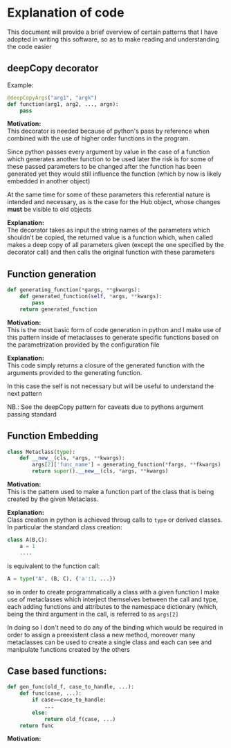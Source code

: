 # Explanation of code
This document will provide a brief overview of certain patterns that I have adopted in writing this
software, so as to make reading and understanding the code easier

## deepCopy decorator

Example:
```python
@deepCopyArgs("arg1", "argk")
def function(arg1, arg2, ..., argn):
	pass
```

**Motivation:**  
This decorator is needed because of python's pass by reference when combined with the use of
higher order functions in the program.

Since python passes every argument by value in the case of a function which generates another
function to be used later the risk is for some of these passed parameters to be changed after the
function has been generated yet they would still influence the function (which by now is likely 
embedded in another object)

At the same time for some of these parameters this referential nature is intended and necessary, as
is the case for the Hub object, whose changes **must** be visible to old objects

**Explanation:**  
The decorator takes as input the string names of the parameters which shouldn't be copied, the 
returned value is a function which, when called makes a deep copy of all parameters given (except 
the one specified by the decorator call) and then calls the original function with these parameters

## Function generation

```python
def generating_function(*gargs, **gkwargs):
	def generated_function(self, *args, **kwargs):
		pass
	return generated_function
```

**Motivation:**  
This is the most basic form of code generation in python and I make use of this pattern inside of 
metaclasses to generate specific functions based on the parametrization provided by the 
configuration file

**Explanation:**  
This code simply returns a closure of the generated function with the arguments provided to the 
generating function. 

In this case the self is not necessary but will be useful to understand the next pattern

NB.: See the deepCopy pattern for caveats due to pythons argument passing standard

## Function Embedding

```python
class Metaclass(type):
	def __new__(cls, *args, **kwargs):
		args[2]['func_name'] = generating_function(*fargs, **fkwargs)
		return super().__new__(cls, *args, **kwargs)
```

**Motivation:**  
This is the pattern used to make a function part of the class that is being created by the given
Metaclass.

**Explanation:**  
Class creation in python is achieved throug calls to `type` or derived classes. In particular the
standard class creation:

```python
class A(B,C):
	a = 1
	....
```

is equivalent to the function call:

```python
A = type("A", (B, C), {'a':1, ...})
```

so in order to create programmatically a class with a given function I make use of metaclasses which
interject themselves between the call and type, each adding functions and attributes to the 
namespace dictionary (which, being the third argument in the call, is referred to as `args[2]`

In doing so I don't need to do any of the binding which would be required in order to assign a 
preexistent class a new method, moreover many metaclasses can be used to create a single class and
each can see and manipulate functions created by the others

## Case based functions:

```python
def gen_func(old_f, case_to_handle, ...):
	def func(case, ...):
		if case==case_to_handle:
			...
		else:
			return old_f(case, ...)
	return func
```

**Motivation:**  


